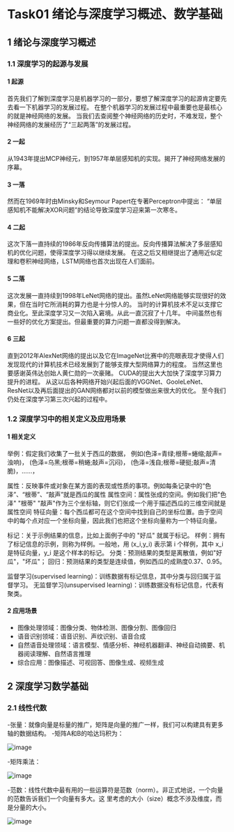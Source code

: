 # Task01 绪论与深度学习概述、数学基础

## 1 绪论与深度学习概述

### 1.1 深度学习的起源与发展

#### 1 起源

首先我们了解到深度学习是机器学习的一部分，要想了解深度学习的起源肯定要先去看一下机器学习的发展过程。
在整个机器学习的发展过程中最重要也是最核心的就是神经网络的发展。
当我们去查阅整个神经网络的历史时，不难发现，整个神经网络的发展经历了“三起两落”的发展过程。

#### 2 一起

从1943年提出MCP神经元，到1957年单层感知机的实现。揭开了神经网络发展的序幕。
   
#### 3 一落

然而在1969年时由Minsky和Seymour Papert在专著Perceptron中提出：
“单层感知机不能解决XOR问题”的结论导致深度学习迎来第一次寒冬。
#### 4 二起

这次下落一直持续的1986年反向传播算法的提出。反向传播算法解决了多层感知机的优化问题，使得深度学习得以继续发展。
在这之后又相继提出了通用近似定理和卷积神经网络，LSTM网络也首次出现在人们面前。
    
#### 5 二落

这次发展一直持续到1998年LeNet网络的提出。虽然LeNet网络能够实现很好的效果，但在当时它所消耗的算力也是十分惊人的。
当时的计算机技术不足以支撑它商业化。至此深度学习又一次陷入窘境。从此一直沉寂了十几年。
中间虽然也有一些好的优化方案提出。但最重要的算力问题一直都没得到解决。
#### 6 三起

直到2012年AlexNet网络的提出以及它在ImageNet比赛中的亮眼表现才使得人们发现现代的计算机技术已经发展到了能够支撑大型网络算力的程度。
当然这里也要感谢英伟达创始人黄仁勋的一次豪赌。
CUDA的提出大大加快了深度学习算力提升的进程。
从这以后各种网络开始兴起后面的VGGNet、GooleLeNet、ResNet以及再后面提出的GAN网络都对以前的模型做出来很大的优化。
至今我们仍处在深度学习第三次兴起的过程中。
    
### 1.2 深度学习中的相关定义及应用场景

#### 1 相关定义

举例：假定我们收集了一批关于西瓜的数据，
例如(色泽=青绿;根蒂=蜷缩;敲声=浊响)， (色泽=乌黑;根蒂=稍蜷;敲声=沉闷)， (色泽=浅自;根蒂=硬挺;敲声=清脆)，……，

属性：反映事件或对象在某方面的表现或性质的事项。例如每条记录中的“色泽”、“根蒂”、“敲声”就是西瓜的属性
属性空间：属性张成的空间。例如我们把"色泽" "根蒂" "敲声"作为三个坐标轴，则它们张成一个用于描述西瓜的三维空间就是属性空间
特征向量：每个西瓜都可在这个空间中找到自己的坐标位置。由于空间中的每个点对应一个坐标向量，因此我们也把这个坐标向量称为一个特征向量。

标记：关于示例结果的信息，比如上面例子中的 "好瓜" 就属于标记。
样例：拥有了标记信息的示例，则称为样例。一般地，用 (x_i,y_i) 表示第 i 个样例，其中 x_i 是特征向量，y_i 是这个样本的标记。
分类：预测结果的类型是离散值，例如"好瓜"，"坏瓜"；
回归：预测结果的类型是连续值，例如西瓜的成熟度0.37、0.95。

监督学习(supervised learning)：训练数据有标记信息，其中分类与回归属于监督学习。
无监督学习(unsupervised learning)：训练数据没有标记信息，代表有聚类。

#### 2 应用场景

- 图像处理领域：图像分类、物体检测、图像分割、图像回归
- 语音识别领域：语音识别、声纹识别、语音合成
- 自然语音处理领域：语言模型、情感分析、神经机器翻译、神经自动摘要、机器阅读理解、自然语言推理
- 综合应用：图像描述、可视回答、图像生成、视频生成

## 2 深度学习数学基础

### 2.1 线性代数

-张量：就像向量是标量的推⼴，矩阵是向量的推⼴⼀样，我们可以构建具有更多轴的数据结构。
-矩阵A和B的哈达玛积为：

![image](https://user-images.githubusercontent.com/71391924/142207940-e69e5282-d697-481c-b597-e789add7a9f8.png)

-矩阵乘法：

![image](https://user-images.githubusercontent.com/71391924/142208072-72a9532f-e25a-4c2b-9d55-ef2965f963ff.png)

-范数：线性代数中最有⽤的⼀些运算符是范数（norm）。⾮正式地说，⼀个向量的范数告诉我们⼀个向量有多⼤。这
⾥考虑的⼤小（size）概念不涉及维度，而是分量的⼤小。

![image](https://user-images.githubusercontent.com/71391924/142208311-b22d5c61-1c83-433f-b3f1-5ddc604cdcf5.png)






